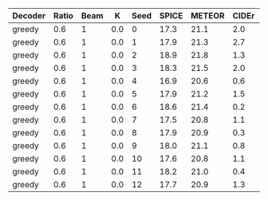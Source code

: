 | Decoder | Ratio | Beam | K | Seed | SPICE | METEOR | CIDEr | CHAIRs | CHAIRi |
|---------|-----------|-----------|----------|------------|-------|--------|-------|--------|--------|
| greedy | 0.6 | 1 | 0.0 | 0 | 17.3 | 21.1 | 2.0 | 26.6 | 10.0 |
| greedy | 0.6 | 1 | 0.0 | 1 | 17.9 | 21.3 | 2.7 | 32.7 | 12.5 |
| greedy | 0.6 | 1 | 0.0 | 2 | 18.9 | 21.8 | 1.3 | 26.0 | 11.0 |
| greedy | 0.6 | 1 | 0.0 | 3 | 18.3 | 21.5 | 2.0 | 26.0 | 11.6 |
| greedy | 0.6 | 1 | 0.0 | 4 | 16.9 | 20.6 | 0.6 | 30.3 | 12.7 |
| greedy | 0.6 | 1 | 0.0 | 5 | 17.9 | 21.2 | 1.5 | 28.0 | 11.5 |
| greedy | 0.6 | 1 | 0.0 | 6 | 18.6 | 21.4 | 0.2 | 30.3 | 13.8 |
| greedy | 0.6 | 1 | 0.0 | 7 | 17.5 | 20.8 | 1.1 | 28.3 | 11.3 |
| greedy | 0.6 | 1 | 0.0 | 8 | 17.9 | 20.9 | 0.3 | 22.3 | 9.2 |
| greedy | 0.6 | 1 | 0.0 | 9 | 18.0 | 21.1 | 0.8 | 30.3 | 12.9 |
| greedy | 0.6 | 1 | 0.0 | 10 | 17.6 | 20.8 | 1.1 | 29.3 | 12.8 |
| greedy | 0.6 | 1 | 0.0 | 11 | 18.2 | 21.0 | 0.4 | 32.7 | 13.4 |
| greedy | 0.6 | 1 | 0.0 | 12 | 17.7 | 20.9 | 1.3 | 24.0 | 9.9 |
